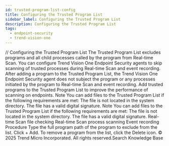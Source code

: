 ```yaml
---
id: trusted-program-list-config
title: Configuring the Trusted Program List
sidebar_label: Configuring the Trusted Program List
description: Configuring the Trusted Program List
tags:
  - endpoint-security
  - trend-vision-one
---
```


/*<![CDATA[*/ $('#title').html($('meta[name=map-description]').attr('content')); /*]]>*/ Configuring the Trusted Program List The Trusted Program List excludes programs and all child processes called by the program from Real-time Scan. You can configure Trend Vision One Endpoint Security agents to skip scanning of trusted processes during Real-time Scan and event recording. After adding a program to the Trusted Program List, the Trend Vision One Endpoint Security agent does not subject the program or any processes initiated by the program to Real-time Scan and event recording. Add trusted programs to the Trusted Program List to improve the performance of scanning on endpoints. Note You can add files to the Trusted Program List if the following requirements are met: The file is not located in the system directory. The file has a valid digital signature. Note You can add files to the Trusted Program List if the following requirements are met: The file is not located in the system directory. The file has a valid digital signature. Real-time Scan file checking Real-time Scan process scanning Event recording Procedure Type the full program path of the program to exclude from the list. Click + Add. To remove a program from the list, click the Delete icon. © 2025 Trend Micro Incorporated. All rights reserved.Search Knowledge Base